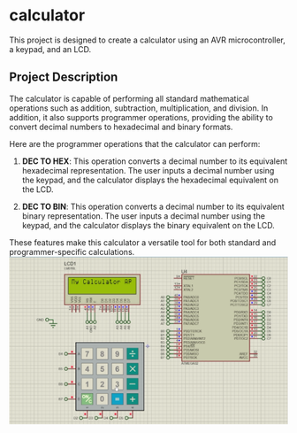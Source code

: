 # calculator
This project is designed to create a calculator using an AVR microcontroller, a keypad, and an LCD. 

## Project Description
The calculator is capable of performing all standard mathematical operations such as addition, subtraction, multiplication, and division. In addition, it also supports programmer operations, providing the ability to convert decimal numbers to hexadecimal and binary formats.

Here are the programmer operations that the calculator can perform:

1. **DEC TO HEX**: This operation converts a decimal number to its equivalent hexadecimal representation. The user inputs a decimal number using the keypad, and the calculator displays the hexadecimal equivalent on the LCD.

2. **DEC TO BIN**: This operation converts a decimal number to its equivalent binary representation. The user inputs a decimal number using the keypad, and the calculator displays the binary equivalent on the LCD.

These features make this calculator a versatile tool for both standard and programmer-specific calculations.
![Calculater app in proteus](https://github.com/Eman22adel/calculator/blob/main/Screenshot%202024-05-11%20184720.png)
